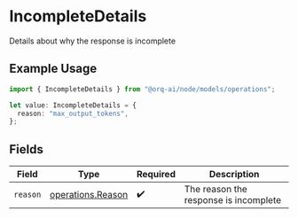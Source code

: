 # IncompleteDetails

Details about why the response is incomplete

## Example Usage

```typescript
import { IncompleteDetails } from "@orq-ai/node/models/operations";

let value: IncompleteDetails = {
  reason: "max_output_tokens",
};
```

## Fields

| Field                                                  | Type                                                   | Required                                               | Description                                            |
| ------------------------------------------------------ | ------------------------------------------------------ | ------------------------------------------------------ | ------------------------------------------------------ |
| `reason`                                               | [operations.Reason](../../models/operations/reason.md) | :heavy_check_mark:                                     | The reason the response is incomplete                  |